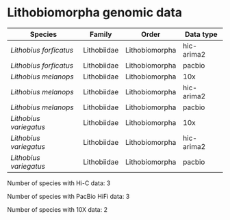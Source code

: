 # Lithobiomorpha genomic data

| Species | Family | Order | Data type |
| -- | --- | --- | --- |
| *Lithobius forficatus* | Lithobiidae | Lithobiomorpha | hic-arima2 |
| *Lithobius forficatus* | Lithobiidae | Lithobiomorpha | pacbio |
| *Lithobius melanops* | Lithobiidae | Lithobiomorpha | 10x |
| *Lithobius melanops* | Lithobiidae | Lithobiomorpha | hic-arima2 |
| *Lithobius melanops* | Lithobiidae | Lithobiomorpha | pacbio |
| *Lithobius variegatus* | Lithobiidae | Lithobiomorpha | 10x |
| *Lithobius variegatus* | Lithobiidae | Lithobiomorpha | hic-arima2 |
| *Lithobius variegatus* | Lithobiidae | Lithobiomorpha | pacbio |

Number of species with Hi-C data: 3

Number of species with PacBio HiFi data: 3

Number of species with 10X data: 2
